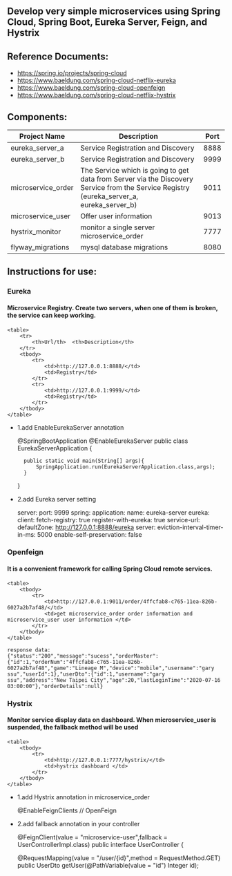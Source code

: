 ## Develop very simple microservices using Spring Cloud, Spring Boot, Eureka Server, Feign, and Hystrix

## Reference Documents:
* https://spring.io/projects/spring-cloud
* https://www.baeldung.com/spring-cloud-netflix-eureka
* https://www.baeldung.com/spring-cloud-openfeign
* https://www.baeldung.com/spring-cloud-netflix-hystrix

## Components:
<table>
    <tr>
        <th>Project Name</th>  <th>Description</th>  <th>Port</th>
    </tr>
<tbody>
    <tr>
        <td>eureka_server_a</td>  
        <td>Service Registration and Discovery</td>  
        <td>8888</td>
    </tr>
    <tr>
        <td>eureka_server_b</td>  
        <td>Service Registration and Discovery</td>  
        <td>9999</td>
    </tr>
    <tr>
        <td>microservice_order</td>  
        <td>The Service which is going to get data from Server via the Discovery Service from the Service Registry (eureka_server_a, eureka_server_b)</td>  
        <td>9011</td>
    </tr>
    <tr>
        <td>microservice_user</td>  
        <td>Offer user information</td>
        <td>9013</td>
    </tr>
    <tr>
        <td>hystrix_monitor</td>  
        <td>monitor a single server microservice_order</td>
        <td>7777</td>
    </tr>
    <tr>
        <td>flyway_migrations</td>  
        <td>mysql database migrations</td>
        <td>8080</td>
    </tr>
</tbody>
</table>

## Instructions for use:
### Eureka
#### Microservice Registry. Create two servers, when one of them is broken, the service can keep working.
    <table>
        <tr>
            <th>Url/th>  <th>Description</th>
        </tr>
        <tbody>     
            <tr>
                <td>http://127.0.0.1:8888/</td> 
                <td>Registry</td>
            </tr>
            <tr>
                <td>http://127.0.0.1:9999/</td> 
                <td>Registry</td>
            </tr>           
        </tbody>
    </table>

* 1.add EnableEurekaServer annotation
    
    
    @SpringBootApplication
    @EnableEurekaServer
    public class EurekaServerApplication {

        public static void main(String[] args){
            SpringApplication.run(EurekaServerApplication.class,args);
        }

    }
    
* 2.add Eureka server setting


    server:
      port: 9999
    spring:
      application:
        name: eureka-server
    eureka:
      client:
        fetch-registry: true
        register-with-eureka: true
        service-url:
          defaultZone: http://127.0.0.1:8888/eureka
      server:
        eviction-interval-timer-in-ms: 5000
        enable-self-preservation: false
    
### Openfeign
#### It is a convenient framework for calling Spring Cloud remote services.
    <table>
        <tbody>
            <tr>
                <td>http://127.0.0.1:9011/order/4ffcfab8-c765-11ea-826b-6027a2b7af48/</td> 
                <td>get microservice_order order information and microservice_user user information </td>
            </tr>        
        </tbody>
    </table>
    
    response data:
    {"status":"200","message":"sucess","orderMaster":{"id":1,"orderNum":"4ffcfab8-c765-11ea-826b-6027a2b7af48","game":"Lineage M","device":"mobile","username":"gary ssu","userId":1},"userDto":{"id":1,"username":"gary ssu","address":"New Taipei City","age":20,"lastLoginTime":"2020-07-16 03:00:00"},"orderDetails":null}

### Hystrix
#### Monitor service display data on dashboard. When microservice_user is suspended, the fallback method will be used
    <table>
        <tbody>
            <tr>
                <td>http://127.0.0.1:7777/hystrix/</td> 
                <td>hystrix dashboard </td>
            </tr>        
        </tbody>
    </table>    

* 1.add Hystrix annotation in microservice_order
    
    
    @EnableFeignClients // OpenFeign

* 2.add fallback annotation in your controller


    @FeignClient(value = "microservice-user",fallback = UserControllerImpl.class)
    public interface UserController {

    @RequestMapping(value = "/user/{id}",method = RequestMethod.GET)
    public UserDto getUser(@PathVariable(value = "id") Integer id);

